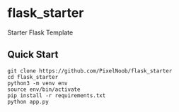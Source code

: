 # flask_starter
Starter Flask Template 

## Quick Start
```
git clone https://github.com/PixelNoob/flask_starter
cd flask_starter
python3 -m venv env
source env/bin/activate
pip install -r requirements.txt
python app.py
```
